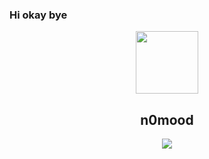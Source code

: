 ### Hi okay bye
<p align="center">
 <img width="100px" src="https://cdn.discordapp.com/attachments/672114005111734289/934379713898610718/unknown.png" />
 <h2 align="center">n0mood</h2>
 <p align="center"></p>
</p>
  <p align="center">
<a href="">
      <img src="https://cdn.discordapp.com/attachments/672114005111734289/936457550893842432/bun1.png"/>
    </a>
    <a href="https://en.wikipedia.org/wiki/Leet">
    </a>
    <br />
<!--
**n0mood/n0mood** is a ✨ _special_ ✨ repository because its `README.md` (this file) appears on your GitHub profile.

Here are some ideas to get you started:

- 🔭 I’m currently working on ...
- 🌱 I’m currently learning ...
- 👯 I’m looking to collaborate on ...
- 🤔 I’m looking for help with ...
- 💬 Ask me about ...
- 📫 How to reach me: ...
- 😄 Pronouns: ...
- ⚡ Fun fact: ...
-->

